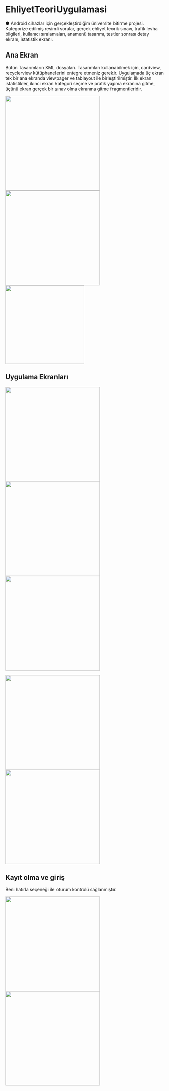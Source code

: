 # EhliyetTeoriUygulamasi
●	Android cihazlar için gerçekleştirdiğim üniversite bitirme projesi. Kategorize edilmiş resimli sorular, gerçek ehliyet teorik sınavı, trafik levha bilgileri, kullanıcı sıralamaları, anamenü tasarımı, testler sonrası detay ekranı, istatistik ekranı.

## Ana Ekran
Bütün Tasarımların XML dosyaları. Tasarımları kullanabilmek için, cardview, recyclerview kütüphanelerini entegre etmeniz gerekir.
Uygulamada üç ekran tek bir ana ekranda viewpager ve tablayout ile birleştirilmiştir. İlk ekran istatistikler, ikinci ekran kategori seçme ve pratik yapma ekranına gitme, üçünü ekran gerçek bir sınav olma ekranına gitme fragmentleridir.

<p float="left">
  <img src="https://user-images.githubusercontent.com/23018621/51313583-f91a2900-1a5e-11e9-8415-a792de8b022d.png" width=300>
<img src="https://user-images.githubusercontent.com/23018621/51313584-f91a2900-1a5e-11e9-8786-03d38074aea5.png" width=300>
<img src="https://user-images.githubusercontent.com/23018621/51315102-709d8780-1a62-11e9-8b33-b00edb4547a0.png" width=250>
</p>

## Uygulama Ekranları

<p float="left">
<img src="https://user-images.githubusercontent.com/23018621/51313585-f91a2900-1a5e-11e9-9eca-1edb93f2ebef.png" width=300>
<img src="https://user-images.githubusercontent.com/23018621/51313586-f9b2bf80-1a5e-11e9-9640-f13bc9a7565b.png" width=300>
<img src="https://user-images.githubusercontent.com/23018621/51313587-fa4b5600-1a5e-11e9-8444-57c20eb2dade.png" width=300>
</p>

<p float="left">
<img src="https://user-images.githubusercontent.com/23018621/51314568-19e37e00-1a61-11e9-9ce9-cb1df718d732.png" width=300>
<img src="https://user-images.githubusercontent.com/23018621/51314565-19e37e00-1a61-11e9-97db-a0a8d1a51d56.png" width=300>
</p>

## Kayıt olma ve giriş
Beni hatırla seçeneği ile oturum kontrolü sağlanmıştır.
<p float="left">
<img src="https://user-images.githubusercontent.com/23018621/51314564-19e37e00-1a61-11e9-9398-8118516f4bac.png" width=300>
<img src="https://user-images.githubusercontent.com/23018621/51314563-194ae780-1a61-11e9-9411-280e7998d0ce.png" width=300>
</p>


